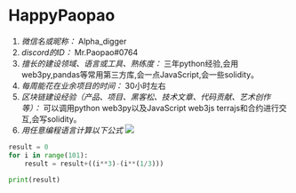 # HappyPaopao

1. *微信名或昵称：* Alpha_digger
2. *discord的ID：* Mr.Paopao#0764
3. *擅长的建设领域、语言或工具、熟练度：* 三年python经验,会用web3py,pandas等常用第三方库,会一点JavaScript,会一些solidity。
4. *每周能花在业余项目的时间：* 30小时左右
5. *区块链建设经验（产品、项目、黑客松、技术文章、代码贡献、艺术创作等）：* 可以调用python web3py以及JavaScript web3js terrajs和合约进行交互,会写solidity。
6. *用任意编程语言计算以下公式*
![](https://latex.codecogs.com/svg.image?\sum_{n=1}^{100}\left&space;(n^{3}-\sqrt[3]{n}&space;\right&space;))

```python
result = 0
for i in range(101):
	result = result+((i**3)-(i**(1/3)))

print(result)
```
